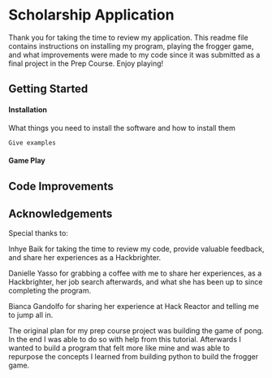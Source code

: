 # Scholarship Application 

Thank you for taking the time to review my application. This readme file contains instructions on installing my program, playing the frogger game, and what improvements were made to my code since it was submitted as a final project in the Prep Course. Enjoy playing! 

## Getting Started 

#### Installation

What things you need to install the software and how to install them

```
Give examples
```

#### Game Play



## Code Improvements



## Acknowledgements 
Special thanks to:  

Inhye Baik for taking the time to review my code, provide valuable feedback, and share her experiences as a Hackbrighter.  

Danielle Yasso for grabbing a coffee with me to share her experiences, as a Hackbrighter, her job search afterwards, and what she has been up to since completing the program. 

Bianca Gandolfo for sharing her experience at Hack Reactor  and telling me to jump all in. 


The original plan for my prep course project was building the game of pong. In the end I was able to do so with help from this tutorial. Afterwards I wanted to build a program that felt more like mine and was able to repurpose the concepts I learned from building python to build the frogger game. 
